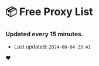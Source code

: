 # :package: Free Proxy List
### Updated every 15 minutes.

- Last updated: `2024-08-04 23:41`

:heart:
